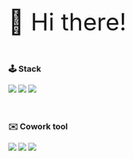 <!-- <div align="center"> -->
<!-- 
<img src="https://capsule-render.vercel.app/api?type=waving&color=gradient&height=300&section=header&text=Dohee Kim's GitHub&fontSize=50&animation=fadeIn&reversal=true" /> -->

<font size=13>👏 Hi there!</font>
  
<!-- ![Anurag's GitHub stats](https://github-readme-stats.vercel.app/api?username=do9605) -->
  
<br>

### 🕹 Stack
<a href='https://github.com/do9605/'><img src="https://img.shields.io/badge/Python-3776AB?style=square&logo=Python&logoColor=white"/></a> <img src="https://img.shields.io/badge/Flask-000000?style=square&logo=Flask&logoColor=white"/></a> <a href='https://github.com/do9605/'><img src="https://img.shields.io/badge/MongoDB-47A248?style=square&logo=MongoDB&logoColor=white"/></a> 

<br>

### ✉️ Cowork tool
<img src="https://img.shields.io/badge/GitHub-181717?style=square&logo=GitHub&logoColor=white"/> <a href='https://kiwi-puck-b38.notion.site/Portfolio-e7982a815d354396b78652d52153ff96'><img src="https://img.shields.io/badge/Notion-000000?style=square&logo=Notion&logoColor=white"/></a> <img src="https://img.shields.io/badge/Slack-4A154B?style=square&logo=Slack&logoColor=white"/>

<!-- </div> -->

